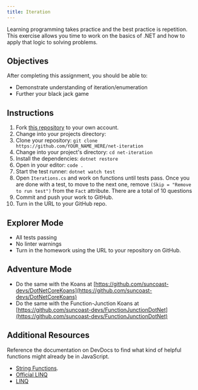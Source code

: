 ```yaml
---
title: Iteration
---
```


Learning programming takes practice and the best practice is repetition. This exercise allows you time to work on the basics of .NET and how to apply that logic to solving problems.

## Objectives

After completing this assignment, you should be able to:

- Demonstrate understanding of iteration/enumeration
- Further your black jack game

## Instructions

1. Fork [this repository](https://github.com/suncoast-devs/net-iteration) to your own account.
2. Change into your projects directory:
3. Clone your repository: `git clone https://github.com/YOUR_NAME_HERE/net-iteration`
4. Change into your project's directory: `cd net-iteration`
5. Install the dependencies: `dotnet restore`
6. Open in your editor: `code .`
7. Start the test runner: `dotnet watch test`
8. Open `Iterations.cs` and work on functions until tests pass. Once you are done with a test, to move to the next one, remove `(Skip = "Remove to run test")` from the `Fact` attribute. There are a total of 10 questions
9. Commit and push your work to GitHub.
10. Turn in the URL to your GitHub repo.

## Explorer Mode

- All tests passing
- No linter warnings
- Turn in the homework using the URL to your repository on GitHub.

## Adventure Mode

- Do the same with the Koans at [https://github.com/suncoast-devs/DotNetCoreKoans](https://github.com/suncoast-devs/DotNetCoreKoans)
- Do the same with the Function-Junction Koans at [https://github.com/suncoast-devs/FunctionJunctionDotNet](https://github.com/suncoast-devs/FunctionJunctionDotNet)

## Additional Resources

Reference the documentation on DevDocs to find what kind of helpful functions might already be in JavaScript.

- [String Functions](https://www.c-sharpcorner.com/blogs/some-string-functions-of-c-sharp).
- [Official LINQ](https://docs.microsoft.com/en-us/dotnet/csharp/programming-guide/concepts/linq/)
- [LINQ](https://suncoast.io/handbook/curriculum/back-end/full-stack-i/lecture/dotnet/03-Linq/)
